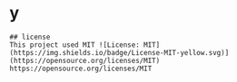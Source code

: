 # y
  
    ## license
    This project used MIT ![License: MIT](https://img.shields.io/badge/License-MIT-yellow.svg)](https://opensource.org/licenses/MIT)
    https://opensource.org/licenses/MIT

    

